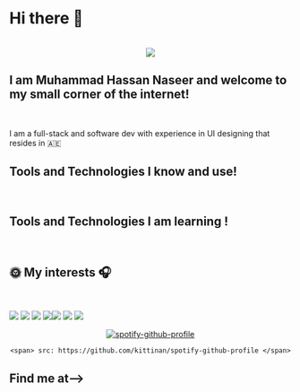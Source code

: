 
<!--
# Hi there 👋 This is Muhammad Hassan Naseer and welcome to my small corner of the internet! 

I am a recent graduate residing
-->

<body>
  

  <h1>Hi there 👋 </h1>
  <br/>
  
  <div align = "center">
    <img src="https://i.pinimg.com/originals/e8/46/14/e84614ae6f0b610fd3ce787b92963415.gif" >
  </div>
  
  
  <h2>I am Muhammad Hassan Naseer and welcome to my small corner of the internet! </h2>
  <br/>
  <p>
  I am a full-stack and software dev with experience in UI designing that resides in 🇦🇪
  </p>

  <h2>Tools and Technologies I know and use! </h2>
  <br/>
  
  <h2>Tools and Technologies I am learning ! </h2>
  <br/>
  
  <h2>🌞 My interests 🎧 </h2>
  <br/>
  <p>
  <img src="https://img.shields.io/static/v1?label=&message=anime&color=blue&style=for-the-badge"> <img src="https://img.shields.io/static/v1?label=&message=manga&color=blue&style=for-the-badge"> <img src="https://img.shields.io/static/v1?label=&message=kdrama&color=blue&style=for-the-badge"> <img src="https://img.shields.io/static/v1?label=&message=music&color=blue&style=for-the-badge"><img src="https://img.shields.io/static/v1?label=&message=tech&color=blue&style=for-the-badge"> <img src="https://img.shields.io/static/v1?label=&message=pc/mobile-games&color=blue&style=for-the-badge"> <img src="https://img.shields.io/static/v1?label=&message=tv-shows-and-movies&color=blue&style=for-the-badge">
  </p>
  <div align="center">
    
 [![spotify-github-profile](https://spotify-github-profile.vercel.app/api/view?uid=21lqpttoshv5hlgkw5kbflrnq&cover_image=true&theme=default)](https://spotify-github-profile.vercel.app/api/view?uid=21lqpttoshv5hlgkw5kbflrnq&redirect=true)
  
    
    
    <span> src: https://github.com/kittinan/spotify-github-profile </span>
  </div>
  
  <h2>Find me at--> </h2>
  <br/>
</body>
<!--
**Loner291999/Loner291999** is a ✨ _special_ ✨ repository because its `README.md` (this file) appears on your GitHub profile.

Here are some ideas to get you started:

- 🔭 I’m currently working on ...
- 🌱 I’m currently learning ...
- 👯 I’m looking to collaborate on ...
- 🤔 I’m looking for help with ...
- 💬 Ask me about ...
- 📫 How to reach me: ...
- 😄 Pronouns: ...
- ⚡ Fun fact: ...
-->

